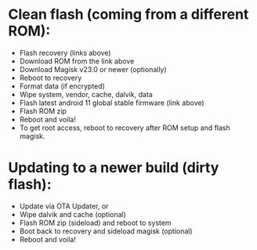 # Clean flash (coming from a different ROM):
- Flash recovery (links above)
- Download ROM from the link above
- Download Magisk v23.0 or newer (optionally)
- Reboot to recovery
- Format data (if encrypted)
- Wipe system, vendor, cache, dalvik, data
- Flash latest android 11 global stable firmware (link above)
- Flash ROM zip
- Reboot and voila!
- To get root access, reboot to recovery after ROM setup and flash magisk.

# Updating to a newer build (dirty flash):
- Update via OTA Updater, or
- Wipe dalvik and cache (optional)
- Flash ROM zip (sideload) and reboot to system
- Boot back to recovery and sideload magisk (optional)
- Reboot and voila!
